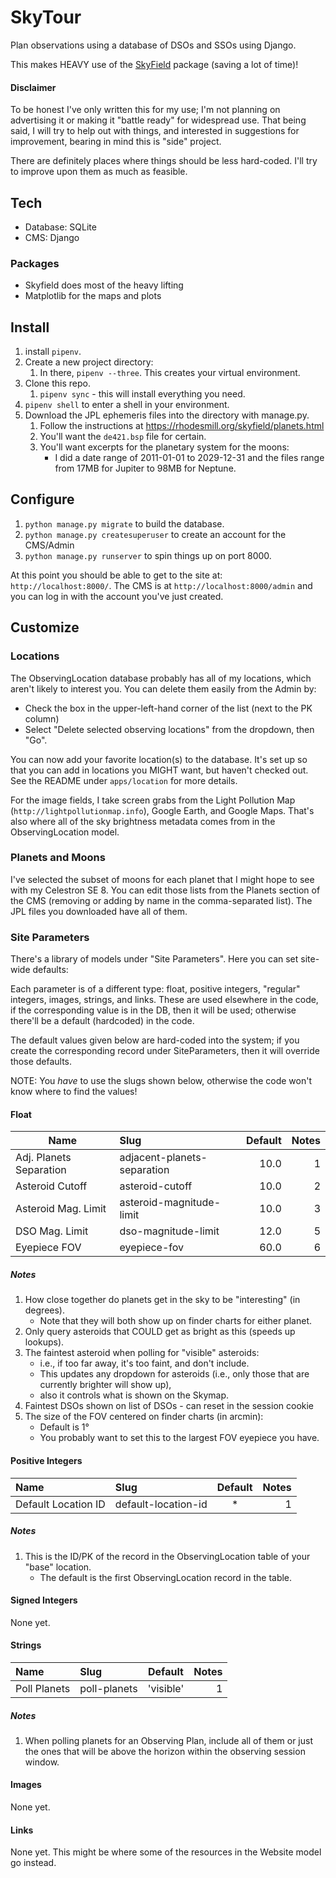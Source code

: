 # SkyTour
Plan observations using a database of DSOs and SSOs using Django.

This makes HEAVY use of the [SkyField](https://github.com/skyfielders/python-skyfield) package (saving a lot of time)!

#### Disclaimer
To be honest I've only written this for my use;  I'm not planning on advertising it or making it "battle ready" for widespread use.   That being said, I will try to help out with things, and interested in suggestions for improvement, bearing in mind this is "side" project.

There are definitely places where things should be less hard-coded.  I'll try to improve upon them as much as feasible.

## Tech
* Database: SQLite
* CMS: Django

### Packages
* Skyfield does most of the heavy lifting
* Matplotlib for the maps and plots

## Install
1. install `pipenv`.
2. Create a new project directory:
    1. In there, `pipenv --three`.  This creates your virtual environment.
3. Clone this repo.
    1. `pipenv sync` - this will install everything you need.
4.  `pipenv shell` to enter a shell in your environment.
5. Download the JPL ephemeris files into the directory with manage.py.
    1. Follow the instructions at https://rhodesmill.org/skyfield/planets.html
    2. You'll want the  `de421.bsp` file for certain.
    3. You'll want excerpts for the planetary system for the moons:
        * I did a date range of 2011-01-01 to 2029-12-31 and the files range from 17MB for Jupiter to 98MB for Neptune.
    
## Configure
1. `python manage.py migrate` to build the database.
2. `python manage.py createsuperuser` to create an account for the CMS/Admin
3. `python manage.py runserver` to spin things up on port 8000.

At this point you should be able to get to the site at: `http://localhost:8000/`.
The CMS is at `http://localhost:8000/admin` and you can log in with the account you've just created.

## Customize

### Locations

The ObservingLocation database probably has all of my locations, which aren't likely to interest you.  You can delete them easily from the Admin by:

* Check the box in the upper-left-hand corner of the list (next to the PK column)
* Select "Delete selected observing locations" from the dropdown, then "Go".

You can now add your favorite location(s) to the database.   It's set up so that you can add in locations you MIGHT want, but haven't checked out.  See the README under `apps/location` for more details.

For the image fields, I take screen grabs from the Light Pollution Map (`http://lightpollutionmap.info`), Google Earth, and Google Maps.  That's also where all of the sky brightness metadata comes from in the ObservingLocation model.

### Planets and Moons

I've selected the subset of moons for each planet that I might hope to see with my Celestron SE 8.  You can edit those lists from the Planets section of the CMS (removing or adding by name in the comma-separated list).   The JPL files you downloaded have all of them.

### Site Parameters

There's a library of models under "Site Parameters".  Here you can set site-wide defaults:

Each parameter is of a different type: float, positive integers, "regular" integers, images, strings, and links.  These are used elsewhere in the code, if the corresponding value is in the DB, then it will be used; otherwise there'll be a default (hardcoded) in the code.

The default values given below are hard-coded into the system;  if you create the corresponding record
under SiteParameters, then it will override those defaults.

NOTE: You *have* to use the slugs shown below, otherwise the code won't know where to find the values!

#### Float

|          Name            |            Slug              | Default | Notes | 
| ------------------------ | :--------------------------- | ------: | ----: |
| Adj. Planets Separation  | adjacent-planets-separation  |    10.0 |     1 |
| Asteroid Cutoff          | asteroid-cutoff              |    10.0 |     2 |
| Asteroid Mag. Limit      | asteroid-magnitude-limit     |    10.0 |     3 |
| DSO Mag. Limit           | dso-magnitude-limit          |    12.0 |     5 |
| Eyepiece FOV             | eyepiece-fov                 |    60.0 |     6 |


##### Notes

1. How close together do planets get in the sky to be "interesting" (in degrees).  
    * Note that they will both show up on finder charts for either planet.
2. Only query asteroids that COULD get as bright as this (speeds up lookups).
3. The faintest asteroid when polling for "visible" asteroids: 
    * i.e., if too far away, it's too faint, and don't include.  
    * This updates any dropdown for asteroids (i.e., only those that are currently brighter will show up), 
    * also it controls what is shown on the Skymap.
5. Faintest DSOs shown on list of DSOs - can reset in the session cookie
6. The size of the FOV centered on finder charts (in arcmin): 
    * Default is 1°
    * You probably want to set this to the largest FOV eyepiece you have.

#### Positive Integers

|        Name         |        Slug         | Default | Notes | 
| :------------------ | :------------------ |   :-:   | ----: |
| Default Location ID | default-location-id |    *    |     1 | 

##### Notes

1. This is the ID/PK of the record in the ObservingLocation table of your "base" location.
    * The default is the first ObservingLocation record in the table.

#### Signed Integers

None yet.

#### Strings

|        Name         |        Slug         |  Default  | Notes | 
| :------------------ | :------------------ |    :-:    | ----: |
| Poll Planets        | poll-planets        | 'visible' |     1 | 

##### Notes

1. When polling planets for an Observing Plan, include all of them or just the ones that will be above the horizon within the observing session window.

#### Images

None yet.

#### Links

None yet.   This might be where some of the resources in the Website model go instead.


